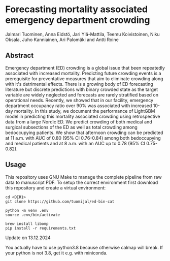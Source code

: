 # Forecasting mortality associated emergency department crowding

Jalmari Tuominen, Anna Eidstö, Jari Ylä-Mattila, Teemu Koivistoinen, Niku Oksala, Juho Kanniainen, Ari Palomäki and Antti Roine


## Abstract 
Emergency department (ED) crowding is a global issue that been repeatedly associated with increased mortality. Predicting future crowding events is a prerequisite for preventative measures that aim to eliminate crowding along with it's detrimental effects. There is a growing body of ED forecasting literature but discrete predictions with binary crowded state as the target variable are widely neglected and forecasts are rarely stratified based on operational needs. Recently, we showed that in our facility, emergency department occupancy ratio over 90\% was associated with increased 10-day mortality. In this study, we document the performance of LightGBM model in predicting this mortality associated crowding using retrospective data from a large Nordic ED. We predict crowding of both medical and surgical subsections of the ED as well as total crowding among bedoccupying patients. We show that afternoon crowding can be predicted at 11 a.m. with AUC of 0.80 (95\% CI 0.76-0.84) among both bedoccupying and medical patients and at 8 a.m. with an AUC up to 0.78 (95\% CI 0.75-0.82).

## Usage

This repository uses GNU Make to manage the complete pipeline from raw data to manuscript PDF. To setup the correct environment first download this repository and create a virtual environment:

```
cd <DIR1>
git clone https://github.com/tuomijal/ed-bin-cat

python -m venv .env
source .env/bin/activate

brew install libomp
pip install -r requirements.txt
```


Update on 13.12.2024

You actually have to use python3.8 because otherwise calmap will break. If your python is not 3.8, get it e.g. with miniconda. 